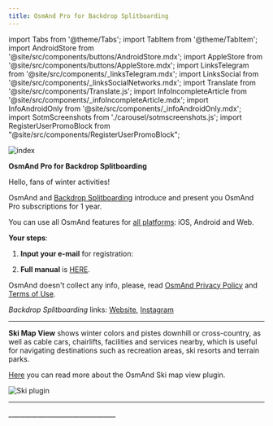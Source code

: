 ```yaml
---
title: OsmAnd Pro for Backdrop Splitboarding
---
```


import Tabs from '@theme/Tabs';
import TabItem from '@theme/TabItem';
import AndroidStore from '@site/src/components/buttons/AndroidStore.mdx';
import AppleStore from '@site/src/components/buttons/AppleStore.mdx';
import LinksTelegram from '@site/src/components/_linksTelegram.mdx';
import LinksSocial from '@site/src/components/_linksSocialNetworks.mdx';
import Translate from '@site/src/components/Translate.js';
import InfoIncompleteArticle from '@site/src/components/_infoIncompleteArticle.mdx';
import InfoAndroidOnly from '@site/src/components/_infoAndroidOnly.mdx';
import SotmScreenshots from './carousel/sotmscreenshots.js';
import RegisterUserPromoBlock from "@site/src/components/RegisterUserPromoBlock";

![index](@site/static/img/promo/backdrop/backdrop.png)


**OsmAnd Pro for Backdrop Splitboarding**

Hello, fans of winter activities!

OsmAnd and [Backdrop Splitboarding](https://www.backdropjournal.com/) introduce and present you OsmAnd Pro subscriptions for 1 year. 

You can use all OsmAnd features for [all platforms](https://osmand.net/docs/user/personal/osmand-cloud#cross-platform): iOS, Android and Web.

**Your steps**:

1. **Input your e-mail** for registration:
   
<RegisterUserPromoBlock  promoKey='backdrop5'/>

<p> </p>

2. **Full manual** is [HERE](https://osmand.net/promo/manual#english-version).

OsmAnd doesn't collect any info, please, read [OsmAnd Privacy Policy](https://osmand.net/docs/legal/privacy-policy) and [Terms of Use](https://osmand.net/docs/legal/terms-of-use).

_Backdrop Splitboarding_ links: [Website](https://www.backdropjournal.com/), [Instagram](https://www.instagram.com/backdropsplitboarding/)
________________________________

**Ski Map View** shows winter colors and pistes downhill or cross-country, as well as cable cars, chairlifts, facilities and services nearby, which is useful for navigating destinations such as recreation areas, ski resorts and terrain parks.

[Here](https://osmand.net/docs/user/plugins/ski-maps) you can read more about the OsmAnd Ski map view plugin.

![Ski plugin](@site/static/img/promo/backdrop/skiplugin.png)
_______________________________


<SotmScreenshots />
_________________________________


<LinksSocial/>
<LinksTelegram/>

